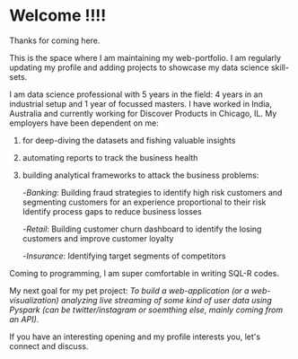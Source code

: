
# Welcome !!!!


Thanks for coming here. 

This is the space where I am maintaining my web-portfolio. I am regularly updating my profile and adding projects to showcase my data science skill-sets.

I am data science professional with 5 years in the field: 4 years in an industrial setup and 1 year of focussed masters. I have worked in India, Australia and currently working for Discover Products in Chicago, IL. My employers have been dependent on me:
  1.  for deep-diving the datasets and fishing valuable insights
  2.  automating reports to track the business health
  3.  building analytical frameworks to attack the business problems:
  
        -*Banking*:   Building fraud strategies to identify high risk customers and segmenting customers for an experience proportional to                       their risk
                      Identify process gaps to reduce business losses
  
        -*Retail*:    Building customer churn dashboard to identify the losing customers and improve customer loyalty
        
        -*Insurance*: Identifying target segments of competitors

Coming to programming, I am super comfortable in writing SQL-R codes. 

My next goal for my pet project: *To build a web-application (or a web-visualization) analyzing live streaming of some kind of user data using Pyspark (can be twitter/instagram or soemthing else, mainly coming from an API)*.  

If you have an interesting opening and my profile interests you, let's connect and discuss. 
